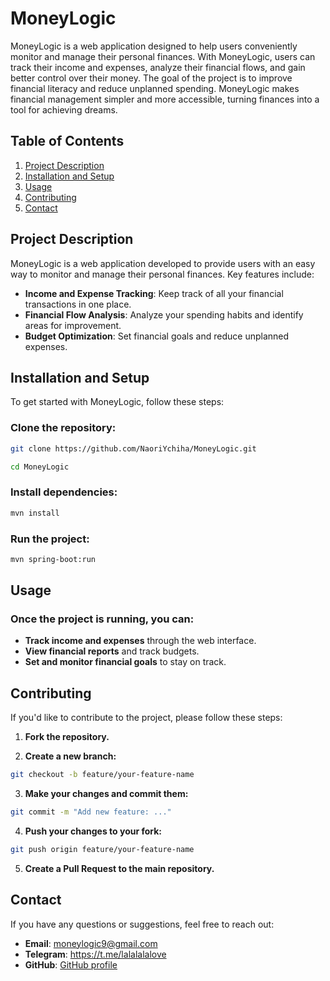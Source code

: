 # MoneyLogic

MoneyLogic is a web application designed to help users conveniently monitor and manage their personal finances. With MoneyLogic, users can track their income and expenses, analyze their financial flows, and gain better control over their money. The goal of the project is to improve financial literacy and reduce unplanned spending. MoneyLogic makes financial management simpler and more accessible, turning finances into a tool for achieving dreams.

## Table of Contents

1. [Project Description](#project-description)
2. [Installation and Setup](#installation-and-setup)
3. [Usage](#usage)
4. [Contributing](#contributing)
5. [Contact](#contact)

## Project Description

MoneyLogic is a web application developed to provide users with an easy way to monitor and manage their personal finances. Key features include:

- **Income and Expense Tracking**: Keep track of all your financial transactions in one place.
- **Financial Flow Analysis**: Analyze your spending habits and identify areas for improvement.
- **Budget Optimization**: Set financial goals and reduce unplanned expenses.

## Installation and Setup

To get started with MoneyLogic, follow these steps:

### Clone the repository:
```bash
git clone https://github.com/NaoriYchiha/MoneyLogic.git

cd MoneyLogic
```
### Install dependencies:
```bash
mvn install
```

### Run the project:
```bash
mvn spring-boot:run
```


## Usage
### Once the project is running, you can:

- **Track income and expenses** through the web interface.
- **View financial reports** and track budgets.
- **Set and monitor financial goals** to stay on track.


## Contributing

If you'd like to contribute to the project, please follow these steps:

1. **Fork the repository.**

2. **Create a new branch:**
```bash
git checkout -b feature/your-feature-name
```
   
3. **Make your changes and commit them:**

```bash
git commit -m "Add new feature: ..."
```

4. **Push your changes to your fork:**
```bash
git push origin feature/your-feature-name
```

5. **Create a Pull Request to the main repository.**


## Contact

If you have any questions or suggestions, feel free to reach out:

- **Email**: moneylogic9@gmail.com
- **Telegram**: https://t.me/lalalalalove
- **GitHub**: [GitHub profile](https://github.com/NaoriYchiha)

